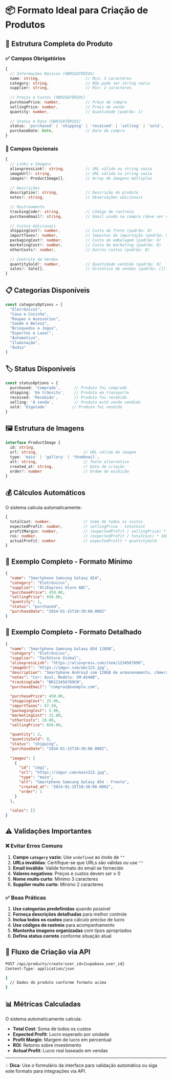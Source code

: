 # 📦 Formato Ideal para Criação de Produtos

## 🎯 Estrutura Completa do Produto

### ✅ Campos Obrigatórios

```typescript
{
  // Informações Básicas (OBRIGATÓRIOS)
  name: string,                    // Min: 3 caracteres
  category: string,                // Não pode ser string vazia
  supplier: string,                // Min: 2 caracteres
  
  // Preços e Custos (OBRIGATÓRIOS)
  purchasePrice: number,           // Preço de compra
  sellingPrice: number,            // Preço de venda
  quantity: number,                // Quantidade (padrão: 1)
  
  // Status e Data (OBRIGATÓRIOS)
  status: 'purchased' | 'shipping' | 'received' | 'selling' | 'sold',
  purchaseDate: Date,              // Data da compra
}
```

### 🔧 Campos Opcionais

```typescript
{
  // Links e Imagens
  aliexpressLink?: string,         // URL válida ou string vazia
  imageUrl?: string,               // URL válida ou string vazia
  images?: ProductImage[],         // Array de imagens múltiplas
  
  // Descrições
  description?: string,            // Descrição do produto
  notes?: string,                  // Observações adicionais
  
  // Rastreamento
  trackingCode?: string,           // Código de rastreio
  purchaseEmail?: string,          // Email usado na compra (deve ser válido)
  
  // Custos Adicionais
  shippingCost?: number,           // Custo de frete (padrão: 0)
  importTaxes?: number,            // Impostos de importação (padrão: 0)
  packagingCost?: number,          // Custo de embalagem (padrão: 0)
  marketingCost?: number,          // Custo de marketing (padrão: 0)
  otherCosts?: number,             // Outros custos (padrão: 0)
  
  // Controle de Vendas
  quantitySold?: number,           // Quantidade vendida (padrão: 0)
  sales?: Sale[],                  // Histórico de vendas (padrão: [])
}
```

## 📋 Categorias Disponíveis

```typescript
const categoryOptions = [
  "Eletrônicos",
  "Casa e Cozinha", 
  "Roupas e Acessórios",
  "Saúde e Beleza",
  "Brinquedos e Jogos",
  "Esportes e Lazer",
  "Automotivo",
  "Iluminação",
  "Áudio"
]
```

## 🏷️ Status Disponíveis

```typescript
const statusOptions = {
  purchased: 'Comprado',      // Produto foi comprado
  shipping: 'Em trânsito',    // Produto em transporte
  received: 'Recebido',       // Produto foi recebido
  selling: 'À venda',         // Produto está sendo vendido
  sold: 'Esgotado'           // Produto foi vendido
}
```

## 🖼️ Estrutura de Imagens

```typescript
interface ProductImage {
  id: string,
  url: string,                    // URL válida da imagem
  type: 'main' | 'gallery' | 'thumbnail',
  alt: string,                    // Texto alternativo
  created_at: string,             // Data de criação
  order?: number                  // Ordem de exibição
}
```

## 💰 Cálculos Automáticos

O sistema calcula automaticamente:

```typescript
{
  totalCost: number,              // Soma de todos os custos
  expectedProfit: number,         // sellingPrice - totalCost
  profitMargin: number,           // (expectedProfit / sellingPrice) * 100
  roi: number,                    // (expectedProfit / totalCost) * 100
  actualProfit: number            // expectedProfit * quantitySold
}
```

## 📝 Exemplo Completo - Formato Mínimo

```json
{
  "name": "Smartphone Samsung Galaxy A54",
  "category": "Eletrônicos",
  "supplier": "AliExpress Store ABC",
  "purchasePrice": 450.00,
  "sellingPrice": 650.00,
  "quantity": 1,
  "status": "purchased",
  "purchaseDate": "2024-01-15T10:30:00.000Z"
}
```

## 📝 Exemplo Completo - Formato Detalhado

```json
{
  "name": "Smartphone Samsung Galaxy A54 128GB",
  "category": "Eletrônicos",
  "supplier": "TechStore Global",
  "aliexpressLink": "https://aliexpress.com/item/1234567890",
  "imageUrl": "https://imgur.com/abc123.jpg",
  "description": "Smartphone Android com 128GB de armazenamento, câmera tripla 50MP",
  "notes": "Cor: Azul, Modelo: SM-A546B",
  "trackingCode": "BR123456789CN",
  "purchaseEmail": "compras@exemplo.com",
  
  "purchasePrice": 450.00,
  "shippingCost": 25.00,
  "importTaxes": 67.50,
  "packagingCost": 5.00,
  "marketingCost": 15.00,
  "otherCosts": 10.00,
  "sellingPrice": 650.00,
  
  "quantity": 2,
  "quantitySold": 0,
  "status": "shipping",
  "purchaseDate": "2024-01-15T10:30:00.000Z",
  
  "images": [
    {
      "id": "img1",
      "url": "https://imgur.com/main123.jpg",
      "type": "main",
      "alt": "Smartphone Samsung Galaxy A54 - Frente",
      "created_at": "2024-01-15T10:30:00.000Z",
      "order": 1
    }
  ],
  
  "sales": []
}
```

## ⚠️ Validações Importantes

### ❌ Evitar Erros Comuns

1. **Campo `category` vazio**: Use `undefined` ao invés de `""`
2. **URLs inválidas**: Certifique-se que URLs são válidas ou use `""`
3. **Email inválido**: Valide formato do email se fornecido
4. **Valores negativos**: Preços e custos devem ser ≥ 0
5. **Nome muito curto**: Mínimo 3 caracteres
6. **Supplier muito curto**: Mínimo 2 caracteres

### ✅ Boas Práticas

1. **Use categorias predefinidas** quando possível
2. **Forneça descrições detalhadas** para melhor controle
3. **Inclua todos os custos** para cálculo preciso de lucro
4. **Use códigos de rastreio** para acompanhamento
5. **Mantenha imagens organizadas** com tipos apropriados
6. **Defina status correto** conforme situação atual

## 🔄 Fluxo de Criação via API

```bash
POST /api/products/create?user_id={supabase_user_id}
Content-Type: application/json

{
  // Dados do produto conforme formato acima
}
```

## 📊 Métricas Calculadas

O sistema automaticamente calcula:

- **Total Cost**: Soma de todos os custos
- **Expected Profit**: Lucro esperado por unidade
- **Profit Margin**: Margem de lucro em percentual
- **ROI**: Retorno sobre investimento
- **Actual Profit**: Lucro real baseado em vendas

---

💡 **Dica**: Use o formulário da interface para validação automática ou siga este formato para integrações via API.